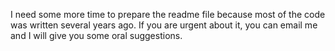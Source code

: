 I need some more time to prepare the readme file because most of the code was written several years ago. If you are urgent about it, you can email me and I will give you some oral suggestions.
